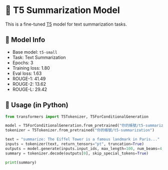 # 📘 T5 Summarization Model

This is a fine-tuned [T5](https://huggingface.co/t5-small) model for text summarization tasks.

## 🧠 Model Info

- Base model: `t5-small`
- Task: Text Summarization
- Epochs: 3
- Training loss: 1.80
- Eval loss: 1.63
- ROUGE-1: 41.49
- ROUGE-2: 13.62
- ROUGE-L: 29.42

## 🚀 Usage (in Python)

```python
from transformers import T5Tokenizer, T5ForConditionalGeneration

model = T5ForConditionalGeneration.from_pretrained("你的帳號/t5-summarization")
tokenizer = T5Tokenizer.from_pretrained("你的帳號/t5-summarization")

text = "summarize: The Eiffel Tower is a famous landmark in Paris..."
inputs = tokenizer(text, return_tensors="pt", truncation=True)
outputs = model.generate(inputs.input_ids, max_length=100, num_beams=4, early_stopping=True)
summary = tokenizer.decode(outputs[0], skip_special_tokens=True)

print(summary)

